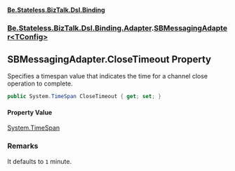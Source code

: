 #### [Be.Stateless.BizTalk.Dsl.Binding](README.md 'README')
### [Be.Stateless.BizTalk.Dsl.Binding.Adapter](Be.Stateless.BizTalk.Dsl.Binding.Adapter.md 'Be.Stateless.BizTalk.Dsl.Binding.Adapter').[SBMessagingAdapter&lt;TConfig&gt;](SBMessagingAdapter_TConfig_.md 'Be.Stateless.BizTalk.Dsl.Binding.Adapter.SBMessagingAdapter<TConfig>')

## SBMessagingAdapter<TConfig>.CloseTimeout Property

Specifies a timespan value that indicates the time for a channel close operation to complete.

```csharp
public System.TimeSpan CloseTimeout { get; set; }
```

#### Property Value
[System.TimeSpan](https://docs.microsoft.com/en-us/dotnet/api/System.TimeSpan 'System.TimeSpan')

### Remarks
It defaults to `1` minute.
